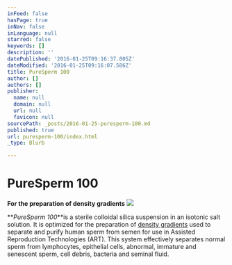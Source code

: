 ```yaml
---
inFeed: false
hasPage: true
inNav: false
inLanguage: null
starred: false
keywords: []
description: ''
datePublished: '2016-01-25T09:16:37.805Z'
dateModified: '2016-01-25T09:16:07.586Z'
title: PureSperm 100
author: []
authors: []
publisher:
  name: null
  domain: null
  url: null
  favicon: null
sourcePath: _posts/2016-01-25-puresperm-100.md
published: true
url: puresperm-100/index.html
_type: Blurb

---
```

# PureSperm 100

**For the preparation of density gradients**
![](https://the-grid-user-content.s3-us-west-2.amazonaws.com/60762165-7d69-4ba7-a694-8fe2cb3348ea.jpg)

**_PureSperm 100_**is a sterile colloidal silica suspension in an isotonic salt solution. It is optimized for the preparation of [density gradients][0] used to separate and purify human sperm from semen for use in Assisted Reproduction Technologies (ART). This system effectively separates normal sperm from lymphocytes, epithelial cells, abnormal, immature and senescent sperm, cell debris, bacteria and seminal fluid.

[0]: http://www.youtube.com/watch?v=AB6LMp8zlS8&feature=player_detailpage "Video - Preparation of Nidacon PureSperm Gradient"